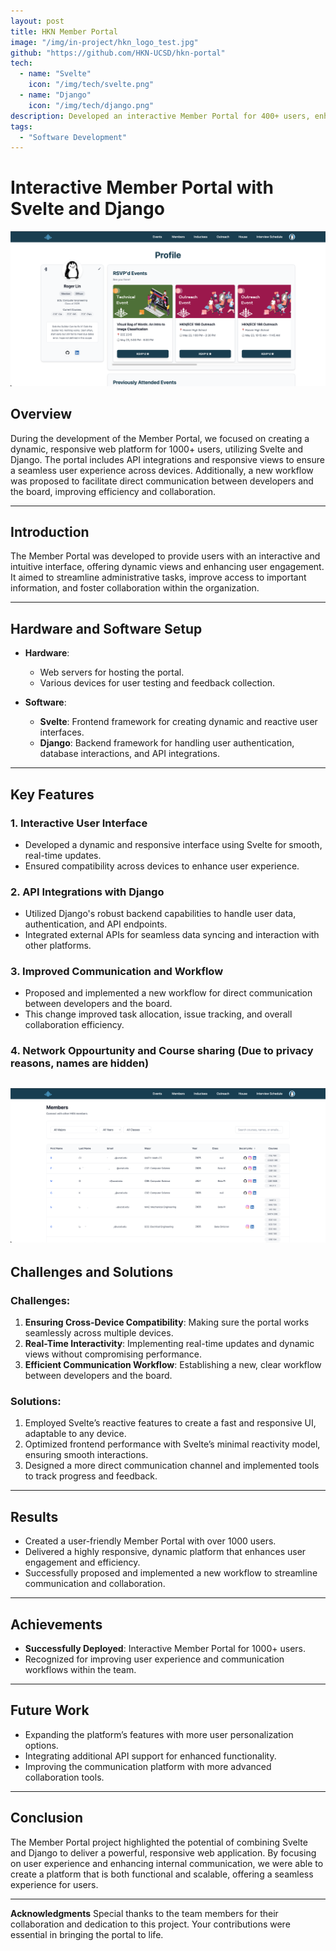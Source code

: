 ```yaml
---
layout: post
title: HKN Member Portal
image: "/img/in-project/hkn_logo_test.jpg"
github: "https://github.com/HKN-UCSD/hkn-portal"
tech:
  - name: "Svelte"
    icon: "/img/tech/svelte.png"
  - name: "Django"
    icon: "/img/tech/django.png"
description: Developed an interactive Member Portal for 400+ users, enhancing user experience with dynamic views, renovate dev team working pipeline.
tags:
  - "Software Development"
---
```


# Interactive Member Portal with Svelte and Django
![Profile page](/img/in-project/profile.png)
## Overview
During the development of the Member Portal, we focused on creating a dynamic, responsive web platform for 1000+ users, utilizing Svelte and Django. The portal includes API integrations and responsive views to ensure a seamless user experience across devices. Additionally, a new workflow was proposed to facilitate direct communication between developers and the board, improving efficiency and collaboration.

---

## Introduction
The Member Portal was developed to provide users with an interactive and intuitive interface, offering dynamic views and enhancing user engagement. It aimed to streamline administrative tasks, improve access to important information, and foster collaboration within the organization.

---

## Hardware and Software Setup
- **Hardware**:
  - Web servers for hosting the portal.
  - Various devices for user testing and feedback collection.

- **Software**:
  - **Svelte**: Frontend framework for creating dynamic and reactive user interfaces.
  - **Django**: Backend framework for handling user authentication, database interactions, and API integrations.

---

## Key Features
### 1. Interactive User Interface
- Developed a dynamic and responsive interface using Svelte for smooth, real-time updates.
- Ensured compatibility across devices to enhance user experience.

### 2. API Integrations with Django
- Utilized Django's robust backend capabilities to handle user data, authentication, and API endpoints.
- Integrated external APIs for seamless data syncing and interaction with other platforms.

### 3. Improved Communication and Workflow
- Proposed and implemented a new workflow for direct communication between developers and the board.
- This change improved task allocation, issue tracking, and overall collaboration efficiency.

### 4. Network Oppourtunity and Course sharing (Due to privacy reasons, names are hidden)
![Member Portal Interface](/img/in-project/Member_page.png)
---

## Challenges and Solutions
### Challenges:
1. **Ensuring Cross-Device Compatibility**: Making sure the portal works seamlessly across multiple devices.
2. **Real-Time Interactivity**: Implementing real-time updates and dynamic views without compromising performance.
3. **Efficient Communication Workflow**: Establishing a new, clear workflow between developers and the board.

### Solutions:
1. Employed Svelte’s reactive features to create a fast and responsive UI, adaptable to any device.
2. Optimized frontend performance with Svelte’s minimal reactivity model, ensuring smooth interactions.
3. Designed a more direct communication channel and implemented tools to track progress and feedback.


---

## Results
- Created a user-friendly Member Portal with over 1000 users.
- Delivered a highly responsive, dynamic platform that enhances user engagement and efficiency.
- Successfully proposed and implemented a new workflow to streamline communication and collaboration.


---

## Achievements
- **Successfully Deployed**: Interactive Member Portal for 1000+ users.
- Recognized for improving user experience and communication workflows within the team.

---

## Future Work
- Expanding the platform’s features with more user personalization options.
- Integrating additional API support for enhanced functionality.
- Improving the communication platform with more advanced collaboration tools.

---

## Conclusion
The Member Portal project highlighted the potential of combining Svelte and Django to deliver a powerful, responsive web application. By focusing on user experience and enhancing internal communication, we were able to create a platform that is both functional and scalable, offering a seamless experience for users.

---

**Acknowledgments**
Special thanks to the team members for their collaboration and dedication to this project. Your contributions were essential in bringing the portal to life.
